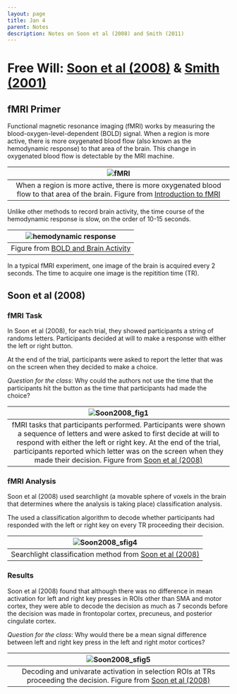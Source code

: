 ```yaml
---
layout: page
title: Jan 4
parent: Notes
description: Notes on Soon et al (2008) and Smith (2011)
---
```


# Free Will: [Soon et al (2008)](https://www.nature.com/articles/nn.2112) & [Smith (2001)](https://www.nature.com/articles/477023a)


## fMRI Primer

Functional magnetic resonance imaging (fMRI) works by measuring the blood-oxygen-level-dependent (BOLD) signal. When a region is more active, there is more oxygenated blood flow (also known as the hemodynamic response) to that area of the brain. This change in oxygenated blood flow is detectable by the MRI machine. 

| ![fMRI](../../assets/images/resting-and-activated.jpg) |
|:--:|
| When a region is more active, there is more oxygenated blood flow to that area of the brain. Figure from [Introduction to fMRI](https://www.ndcn.ox.ac.uk/divisions/fmrib/what-is-fmri/introduction-to-fmri) |

Unlike other methods to record brain activity, the time course of the hemodynamic response is slow, on the order of 10-15 seconds.  

|  ![hemodynamic response](../../assets/images/hemodynamic_response.png) |
|:--:|
| Figure from [BOLD and Brain Activity](https://mriquestions.com/does-boldbrain-activity.html) |

In a typical fMRI experiment, one image of the brain is acquired every 2 seconds. The time to acquire one image is the repitition time (TR). 

## Soon et al (2008)

### fMRI Task

In Soon et al (2008), for each trial, they showed participants a string of randoms letters. Participants decided at will to make a response with either the left or right button. 

At the end of the trial, participants were asked to report the letter that was on the screen when they decided to make a choice. 

*Question for the class*: Why could the authors not use the time that the participants hit the button as the time that participants had made the choice? 

|  ![Soon2008_fig1](../../assets/images/Soon2008_fig1.jpg) |
|:--:|
| fMRI tasks that participants performed. Participants were shown a sequence of letters and were asked to first decide at will to respond with either the left or right key. At the end of the trial, participants reported which letter was on the screen when they made their decision. Figure from [Soon et al (2008)](https://www.nature.com/articles/nn.2112) |

### fMRI Analysis

Soon et al (2008) used searchlight (a movable sphere of voxels in the brain that determines where the analysis is taking place) classification analysis. 

The used a classification algorithm to decode whether participants had responded with the left or right key on every TR proceeding their decision.

|  ![Soon2008_sfig4](../../assets/images/Soon2008_sfig4.png) |
|:--:|
| Searchlight classification method from [Soon et al (2008)](https://www.nature.com/articles/nn.2112) |

### Results

Soon et al (2008) found that although there was no difference in mean activation for left and right key presses in ROIs other than SMA and motor cortex, they were able to decode the decision as much as 7 seconds before the decision was made in frontopolar cortex, precuneus, and posterior cingulate cortex. 

*Question for the class*: Why would there be a mean signal difference between left and right key press in the left and right motor cortices?

|  ![Soon2008_sfig5](../../assets/images/Soon2008_sfig5.png) |
|:--:|
| Decoding and univarate activation in selection ROIs at TRs proceeding the decision. Figure from [Soon et al (2008)](https://www.nature.com/articles/nn.2112) |
